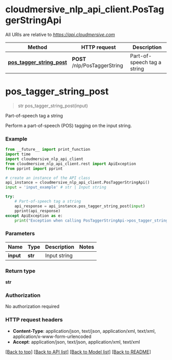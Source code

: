 # cloudmersive_nlp_api_client.PosTaggerStringApi

All URIs are relative to *https://api.cloudmersive.com*

Method | HTTP request | Description
------------- | ------------- | -------------
[**pos_tagger_string_post**](PosTaggerStringApi.md#pos_tagger_string_post) | **POST** /nlp/PosTaggerString | Part-of-speech tag a string


# **pos_tagger_string_post**
> str pos_tagger_string_post(input)

Part-of-speech tag a string

Perform a part-of-speech (POS) tagging on the input string.

### Example
```python
from __future__ import print_function
import time
import cloudmersive_nlp_api_client
from cloudmersive_nlp_api_client.rest import ApiException
from pprint import pprint

# create an instance of the API class
api_instance = cloudmersive_nlp_api_client.PosTaggerStringApi()
input = 'input_example' # str | Input string

try:
    # Part-of-speech tag a string
    api_response = api_instance.pos_tagger_string_post(input)
    pprint(api_response)
except ApiException as e:
    print("Exception when calling PosTaggerStringApi->pos_tagger_string_post: %s\n" % e)
```

### Parameters

Name | Type | Description  | Notes
------------- | ------------- | ------------- | -------------
 **input** | **str**| Input string | 

### Return type

**str**

### Authorization

No authorization required

### HTTP request headers

 - **Content-Type**: application/json, text/json, application/xml, text/xml, application/x-www-form-urlencoded
 - **Accept**: application/json, text/json, application/xml, text/xml

[[Back to top]](#) [[Back to API list]](../README.md#documentation-for-api-endpoints) [[Back to Model list]](../README.md#documentation-for-models) [[Back to README]](../README.md)

